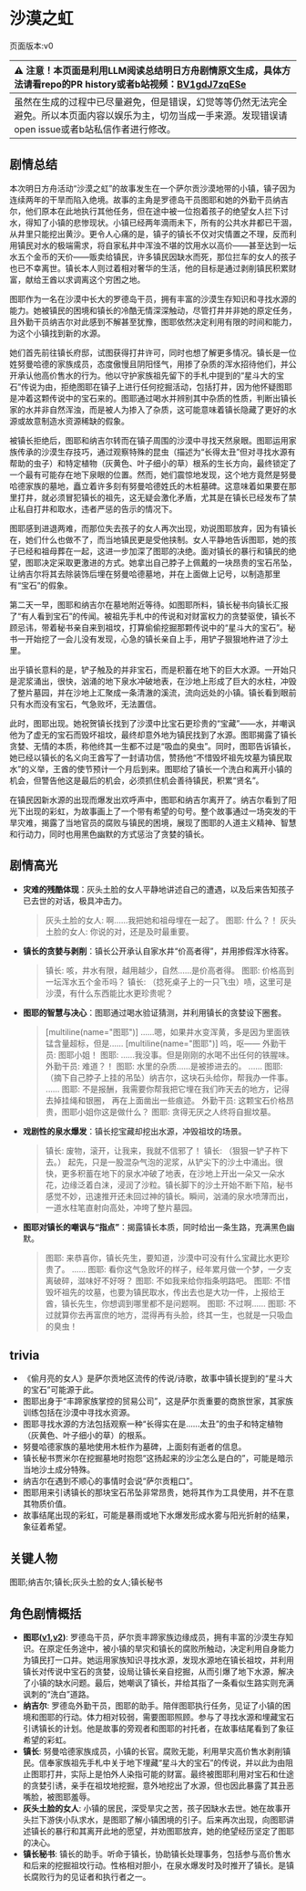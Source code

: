 # 沙漠之虹
页面版本:v0
 

| :warning: 注意！本页面是利用LLM阅读总结明日方舟剧情原文生成，具体方法请看repo的PR history或者b站视频：[BV1gdJ7zqESe](https://www.bilibili.com/video/BV1gdJ7zqESe/)         |
|:----------------------------|
| 虽然在生成的过程中已尽量避免，但是错误，幻觉等等仍然无法完全避免。所以本页面内容以娱乐为主，切勿当成一手来源。发现错误请open issue或者b站私信作者进行修改。|



## 剧情总结
本次明日方舟活动“沙漠之虹”的故事发生在一个萨尔贡沙漠地带的小镇，镇子因为连续两年的干旱而陷入绝境。故事的主角是罗德岛干员图耶和她的外勤干员纳吉尔，他们原本在此地执行其他任务，但在途中被一位抱着孩子的绝望女人拦下讨水，得知了小镇的悲惨现状。小镇已经两年滴雨未下，所有的公共水井都已干涸，从井里只能挖出黄沙。更令人心痛的是，镇子的镇长不仅对灾情置之不理，反而利用镇民对水的极端需求，将自家私井中浑浊不堪的饮用水以高价——甚至达到一坛水五个金币的天价——贩卖给镇民，许多镇民因缺水而死，那位拦车的女人的孩子也已不幸离世。镇长本人则过着相对奢华的生活，他的目标是通过剥削镇民积累财富，献给王酋以求调离这个穷困之地。

图耶作为一名在沙漠中长大的罗德岛干员，拥有丰富的沙漠生存知识和寻找水源的能力。她被镇民的困境和镇长的冷酷无情深深触动，尽管打井并非她的原定任务，且外勤干员纳吉尔对此感到不解甚至犹豫，图耶依然决定利用有限的时间和能力，为这个小镇找到新的水源。

她们首先前往镇长府邸，试图获得打井许可，同时也想了解更多情况。镇长是一位姓努曼哈德的家族成员，态度傲慢且阴阳怪气，用掺了杂质的浑水招待他们，并公开承认他高价售水的行为。他以守护家族祖先留下的手札中提到的“星斗大的宝石”传说为由，拒绝图耶在镇子上进行任何挖掘活动，包括打井，因为他怀疑图耶是冲着这颗传说中的宝石来的。图耶通过喝水并辨别其中杂质的性质，判断出镇长家的水并非自然浑浊，而是被人为掺入了杂质，这可能意味着镇长隐藏了更好的水源或故意制造水资源稀缺的假象。

被镇长拒绝后，图耶和纳吉尔转而在镇子周围的沙漠中寻找天然泉眼。图耶运用家族传承的沙漠生存技巧，通过观察特殊的昆虫（描述为“长得太丑”但对寻找水源有帮助的虫子）和特定植物（灰黄色、叶子细小的草）根系的生长方向，最终锁定了一个最有可能存在地下泉眼的位置。然而，她们震惊地发现，这个地方竟然是努曼哈德家族的墓地，矗立着许多刻有努曼哈德姓氏的木桩墓碑。这意味着如果要在那里打井，就必须冒犯镇长的祖先，这无疑会激化矛盾，尤其是在镇长已经发布了禁止私自打井和取水，违者严惩的告示的情况下。

图耶感到进退两难，而那位失去孩子的女人再次出现，劝说图耶放弃，因为有镇长在，她们什么也做不了，而当地镇民更是受他挟制。女人平静地告诉图耶，她的孩子已经和祖母葬在一起，这进一步加深了图耶的决绝。面对镇长的暴行和镇民的绝望，图耶决定采取更激进的方式。她拿出自己脖子上佩戴的一块昂贵的宝石吊坠，让纳吉尔将其去除装饰后埋在努曼哈德墓地，并在上面做上记号，以制造那里有“宝石”的假象。

第二天一早，图耶和纳吉尔在墓地附近等待。如图耶所料，镇长秘书向镇长汇报了“有人看到宝石”的传闻。被祖先手札中的传说和对财富权力的贪婪驱使，镇长不顾忌讳，带着秘书亲自来到祖坟，打算偷偷挖掘那颗传说中的“星斗大的宝石”。秘书一开始挖了一会儿没有发现，心急的镇长亲自上手，用铲子狠狠地杵进了沙土里。

出乎镇长意料的是，铲子触及的并非宝石，而是积蓄在地下的巨大水源。一开始只是泥浆涌出，很快，汹涌的地下泉水冲破地表，在沙地上形成了巨大的水柱，冲毁了整片墓园，并在沙地上汇聚成一条清澈的溪流，流向远处的小镇。镇长看到眼前只有水而没有宝石，气急败坏，无法置信。

此时，图耶出现。她祝贺镇长找到了沙漠中比宝石更珍贵的“宝藏”——水，并嘲讽他为了虚无的宝石而毁坏祖坟，最终却意外地为镇民找到了水源。图耶揭露了镇长贪婪、无情的本质，称他终其一生都不过是“吸血的臭虫”。同时，图耶告诉镇长，她已经以镇长的名义向王酋写了一封请功信，赞扬他“不惜毁坏祖先坟墓为镇民取水”的义举，王酋的使节预计一个月后到来。图耶给了镇长一个洗白和离开小镇的机会，但警告他这是最后的机会，必须抓住机会善待镇民，积累“贤名”。

在镇民因新水源的出现而爆发出欢呼声中，图耶和纳吉尔离开了。纳吉尔看到了阳光下出现的彩虹，为故事画上了一个带有希望的句号。整个故事通过一场突发的干旱灾难，揭露了当地官员的腐败与镇民的困境，展现了图耶的人道主义精神、智慧和行动力，同时也用黑色幽默的方式惩治了贪婪的镇长。
## 剧情高光
*   **灾难的残酷体现**：灰头土脸的女人平静地讲述自己的遭遇，以及后来告知孩子已去世的对话，极具冲击力。
    > 灰头土脸的女人: 啊......我把她和祖母埋在一起了。
    > 图耶: 什么？！
    > 灰头土脸的女人: 你说的对，还是及时最重要。
*   **镇长的贪婪与剥削**：镇长公开承认自家水井“价高者得”，并用掺假浑水待客。
    > 镇长: 咳，井水有限，越用越少，自然......是价高者得。
    > 图耶: 价格高到一坛浑水五个金币吗？
    > 镇长: （捻死桌子上的一只飞虫）啧，这里可是沙漠，有什么东西能比水更珍贵呢？
*   **图耶的智慧与决心**：图耶通过喝水验证猜测，并利用镇长的贪婪设下圈套。
    > [multiline(name="图耶")] ......嗯，如果井水变浑黄，多是因为里面铁锰含量超标，但是......
    > [multiline(name="图耶")] 呜，呕——
    > 外勤干员: 图耶小姐！
    > 图耶: ......我没事。但是刚刚的水喝不出任何的铁腥味。
    > 外勤干员: 难道？！
    > 图耶: 水里的杂质......是被掺进去的。
    > ......
    > 图耶: （摘下自己脖子上挂的吊坠）纳吉尔，这块石头给你，帮我办一件事。
    > ......
    > 图耶: 不是报酬，我需要你帮我把它埋在我们昨天去的地方，记得去掉挂绳和银圈， 再在上面凿出一些痕迹。
    > 外勤干员: 这颗宝石价格昂贵，图耶小姐你这是做什么？
    > 图耶: 贪得无厌之人终将自掘坟墓。
*   **戏剧性的泉水爆发**：镇长挖宝藏却挖出水源，冲毁祖坟的场景。
    > 镇长: 废物，滚开，让我来，我就不信邪了！
    > 镇长: （狠狠一铲子杵下去。）
    > 起先，只是一股混杂气泡的泥浆，从铲尖下的沙土中涌出。很快，更多积蓄在地下的泉水冲破了地表，在沙地上开出一朵又一朵水花，边缘泛着白沫，浸润了沙粒。镇长脚下的沙土开始不断下陷，秘书感觉不妙，迅速推开还未回过神的镇长。瞬间，汹涌的泉水喷薄而出，一道水柱笔直射向高处，冲垮了整片墓园。
*   **图耶对镇长的嘲讽与“指点”**：揭露镇长本质，同时给出一条生路，充满黑色幽默。
    > 图耶: 来恭喜你，镇长先生，要知道，沙漠中可没有什么宝藏比水更珍贵了。
    > ......
    > 图耶: 看你这气急败坏的样子，经年累月做一个梦，一夕支离破碎，滋味好不好呀？
    > 图耶: 不如我来给你指条明路吧。
    > 图耶: 不惜毁坏祖先的坟墓，也要为镇民取水，传出去也是大功一件，上报给王酋，镇长先生，你想调到哪里都不是问题啊。
    > 图耶: 不过啊......
    > 图耶: 不过就算你去再富庶的地方，混得再有头脸，终其一生，也就是一只吸血的臭虫！
## trivia
*   《偷月亮的女人》是萨尔贡地区流传的传说/诗歌，故事中镇长提到的“星斗大的宝石”可能源于此。
*   图耶出身于“丰蹄家族掌控的贸易公司”，这是萨尔贡重要的商旅世家，其家族训练包括在沙漠中寻找水资源。
*   图耶寻找水源的方法包括观察一种“长得实在是......太丑”的虫子和特定植物（灰黄色、叶子细小的草）的根系。
*   努曼哈德家族的墓地使用木桩作为墓碑，上面刻有逝者的信息。
*   镇长秘书贾米尔在挖掘墓地时抱怨“这扬起来的沙尘怎么是白的”，可能是暗示当地沙土成分特殊。
*   纳吉尔在遇到不顺心的事情时会说“萨尔贡粗口”。
*   图耶用来引诱镇长的那块宝石吊坠非常昂贵，她将其作为工具使用，并不在意其物质价值。
*   故事结尾出现的彩虹，可能是暴雨或地下水爆发形成水雾与阳光折射的结果，象征着希望。
## 关键人物
图耶;纳吉尔;镇长;灰头土脸的女人;镇长秘书
## 角色剧情概括
-   **图耶([v1](../chars/char_402_tuye.md),[v2](../char_v3/char_402_tuye.md))**: 罗德岛干员，萨尔贡丰蹄家族边缘成员，拥有丰富的沙漠生存知识。在原定任务途中，被小镇的旱灾和镇长的腐败所触动，决定利用自身能力为镇民打一口井。她运用家族知识寻找水源，发现水源地在镇长祖坟，并利用镇长对传说中宝石的贪婪，设局让镇长亲自挖掘，从而引爆了地下水源，解决了小镇的缺水问题。最后，她嘲讽了镇长，并给其指了一条看似生路实则充满讽刺的“洗白”道路。
-   **纳吉尔**: 罗德岛外勤干员，图耶的助手。陪伴图耶执行任务，见证了小镇的困境和图耶的行动。体力相对较弱，需要图耶照顾。参与了寻找水源和埋藏宝石引诱镇长的计划。他是故事的旁观者和图耶的衬托者，在故事结尾看到了象征希望的彩虹。
-   **镇长**: 努曼哈德家族成员，小镇的长官。腐败无能，利用旱灾高价售水剥削镇民。信奉家族祖先手札中关于地下埋藏“星斗大的宝石”的传说，并以此为由阻止图耶打井，实际上是怕外人染指可能的财富。最终被图耶利用对宝石和仕途的贪婪引诱，亲手在祖坟地挖掘，意外地挖出了水源，但也因此暴露了其丑恶嘴脸，被图耶羞辱。
-   **灰头土脸的女人**: 小镇的居民，深受旱灾之苦，孩子因缺水去世。她在故事开头拦下游侠小队求水，是图耶了解小镇困境的引子。后来再次出现，向图耶讲述镇长的暴行和其离开此地的愿望，并劝图耶放弃，她的绝望经历坚定了图耶的决心。
-   **镇长秘书**: 镇长的助手。听命于镇长，协助镇长处理事务，包括参与高价售水和后来的挖掘祖坟行动。性格相对胆小，在泉水爆发时及时推开了镇长。是镇长腐败行为的见证者和执行者之一。